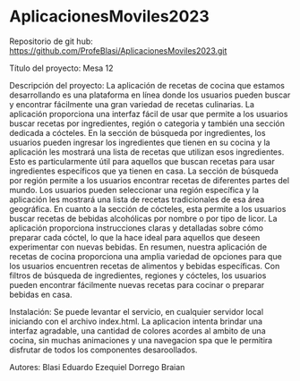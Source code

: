 # AplicacionesMoviles2023

Repositorio de git hub: https://github.com/ProfeBlasi/AplicacionesMoviles2023.git

Título del proyecto: Mesa 12

Descripción del proyecto: La aplicación de recetas de cocina que estamos desarrollando es una plataforma en línea donde los usuarios pueden buscar y encontrar fácilmente una gran variedad de recetas culinarias. La aplicación proporciona una interfaz fácil de usar que permite a los usuarios buscar recetas por ingredientes, región o categoria y también una sección dedicada a cócteles.
En la sección de búsqueda por ingredientes, los usuarios pueden ingresar los ingredientes que tienen en su cocina y la aplicación les mostrará una lista de recetas que utilizan esos ingredientes. Esto es particularmente útil para aquellos que buscan recetas para usar ingredientes específicos que ya tienen en casa. La sección de búsqueda por región permite a los usuarios encontrar recetas de diferentes partes del mundo. Los usuarios pueden seleccionar una región específica y la aplicación les mostrará una lista de recetas tradicionales de esa área geográfica. En cuanto a la sección de cócteles, esta permite a los usuarios buscar recetas de bebidas alcohólicas por nombre o por tipo de licor. La aplicación proporciona instrucciones claras y detalladas sobre cómo preparar cada cóctel, lo que la hace ideal para aquellos que deseen experimentar con nuevas bebidas.
En resumen, nuestra aplicación de recetas de cocina proporciona una amplia variedad de opciones para que los usuarios encuentren recetas de alimentos y bebidas específicas. Con filtros de búsqueda de ingredientes, regiones y cócteles, los usuarios pueden encontrar fácilmente nuevas recetas para cocinar o preparar bebidas en casa.


Instalación: Se puede levantar el servicio, en cualquier servidor local iniciando con el archivo index.html. La aplicacion intenta brindar una interfaz agradable, una cantidad de colores acordes al ambito de una cocina, sin muchas animaciones y una navegacion spa que le permitira disfrutar de todos los componentes desaroollados.

Autores: 
    Blasi Eduardo Ezequiel
    Dorrego Braian